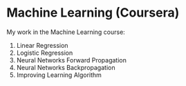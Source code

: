 # Machine Learning (Coursera)
My work in the Machine Learning course:
<ol><li>Linear Regression</li>
<li>Logistic Regression</li>
<li>Neural Networks Forward Propagation</li>
<li>Neural Networks Backpropagation</li>
<li>Improving Learning Algorithm</li></ol>
